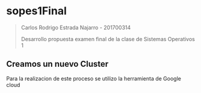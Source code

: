 # sopes1Final

> Carlos Rodrigo Estrada Najarro - 201700314
>
> Desarrollo propuesta examen final de la clase de Sistemas Operativos 1

## Creamos un nuevo Cluster

Para la realizacion de este proceso se utilizo la herramienta de Google cloud
